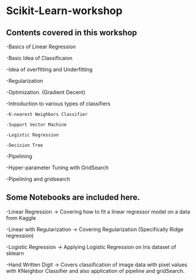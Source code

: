 # Scikit-Learn-workshop

## Contents covered in this workshop

-Basics of Linear Regression

-Basic Idea of Classificaion

-Idea of overfitting and Underfitting

-Regularization

-Optimization. (Gradient Decent)

-Introduction to various types of classifiers

	-K-nearest Neighbors Classifier
	
	-Support Vector Machine
	
	-Logistic Regression
	
	-Decision Tree

-Pipelining

-Hyper-parameter Tuning with GridSearch

-Pipelining and gridsearch

## Some Notebooks are included here.

-Linear Regression -> Covering how to fit a linear regressor model on a data from Kaggle

-Linear with Regularization -> Covering Regularization (Specifically Ridge regression)

-Logistic Regression -> Applying Logistic Regression on Iris dataset of sklearn

-Hand Written Digit -> Covers classification of image data with pixel values with KNeighbor Classifier and also application of pipeline and gridSearch.
